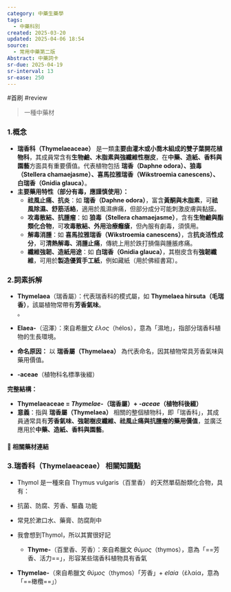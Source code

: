 ```yaml
---
category: 中藥生藥學
tags:
  - 中藥科別
created: 2025-03-20
updated: 2025-04-06 18:54
source:
  - 常用中藥第二版
Abstract: 中藥詞卡
sr-due: 2025-04-19
sr-interval: 13
sr-ease: 250
---
```

#首刷 #review 
>一種中藥材
### 1.概念
- **瑞香科（Thymelaeaceae）** 是一類**主要由灌木或小喬木組成的雙子葉開花植物科**，其成員常含有**生物鹼、木脂素與強纖維性樹皮**，在**中藥、造紙、香料與園藝**方面具有重要價值。代表植物包括 **瑞香（Daphne odora）、狼毒（Stellera chamaejasme）、喜馬拉雅瑞香（Wikstroemia canescens）、白瑞香（Gnidia glauca）**。  
- **主要藥用特性（部分有毒，應謹慎使用）：**  
  - **祛風止痛、抗炎**：如 **瑞香（Daphne odora）**，富含**黃酮與木脂素**，可**祛風除濕、舒筋活絡**，適用於風濕痹痛，但部分成分可能刺激皮膚與黏膜。  
  - **攻毒散結、抗腫瘤**：如 **狼毒（Stellera chamaejasme）**，含有**生物鹼與酯類化合物**，可**攻毒散結、外用治療癰瘡**，但內服有劇毒，須慎用。  
  - **解毒消腫**：如 **喜馬拉雅瑞香（Wikstroemia canescens）**，含**抗炎活性成分**，可**清熱解毒、消腫止痛**，傳統上用於跌打損傷與腫脹疼痛。  
  - **纖維強韌、造紙用途**：如 **白瑞香（Gnidia glauca）**，其樹皮含有**強韌纖維**，可用於**製造優質手工紙**，例如藏紙（用於佛經書寫）。

### 2.詞素拆解

  - **Thymelaea**（瑞香屬）：代表瑞香科的模式屬，如 **Thymelaea hirsuta（毛瑞香）**，該屬植物常帶有**芳香氣味**。  
。  
  - **Elaea-**（沼澤）：來自希臘文 *ἕλος*（hélos），意為「濕地」，指部分瑞香科植物的生長環境。  
  - **命名原因：** 以 **瑞香屬（Thymelaea）** 為代表命名，因其植物常具芳香氣味與藥用價值。  



- **-aceae**（植物科名標準後綴）  

**完整結構：**
- **Thymelaeaceae = *Thymelae-*（瑞香屬）+ *-aceae*（植物科後綴）**  
- **意義**：指與 **瑞香屬（Thymelaea）** 相關的整個植物科，即「瑞香科」，其成員通常具有**芳香氣味、強韌樹皮纖維、祛風止痛與抗腫瘤的藥用價值**，並廣泛應用於**中藥、造紙、香料與園藝**。  

#### 📌 相關藥材連結




### 3.瑞香科（Thymelaeaceae） 相關知識點
- Thymol 是一種來自 Thymus vulgaris（百里香） 的天然單萜酚類化合物，具有：

- 抗菌、防腐、芳香、驅蟲 功能

- 常見於漱口水、藥膏、防腐劑中

- 我會想到Thymol，所以其實很好記

  - **Thyme-**（百里香、芳香）：來自希臘文 *θύμος*（thymos），意為「==芳香、活力==」，形容某些瑞香科植物具有香氣

- **Thymelae-**（來自希臘文 *θύμος*（thymos）「芳香」+ *elaia*（ἐλαία，意為「==橄欖==」）